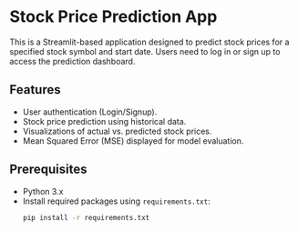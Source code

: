 # Stock Price Prediction App

This is a Streamlit-based application designed to predict stock prices for a specified stock symbol and start date. Users need to log in or sign up to access the prediction dashboard.

## Features
- User authentication (Login/Signup).
- Stock price prediction using historical data.
- Visualizations of actual vs. predicted stock prices.
- Mean Squared Error (MSE) displayed for model evaluation.

## Prerequisites
- Python 3.x
- Install required packages using `requirements.txt`:
  ```sh
  pip install -r requirements.txt
